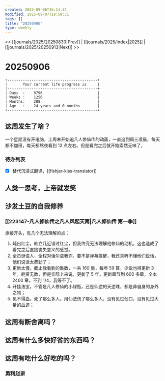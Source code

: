 ```yaml
---
created: 2025-09-06T16:14:34
modified: 2025-09-07T19:58:31
tags: []
title: "20250906"
type: weekly
---
```


<< [[journals/2025/20250830|Prev]] | [[journals/2025/index|2025]] | [[journals/2025/20250913|Next]] >>

# 20250906

```shell
+-----------------------------------------+
|       Your current life progress is     |
|-----------------------------------------+
| Days  :    8796                         |
| Weeks :    1256                         |
| Months:    288                          |
| Age   :    24 years and 0 months        |
+-----------------------------------------+
```

## 这周发生了啥？

一个星期没有开电脑，上周末开始追凡人修仙传的动画，一直追到周三凌晨，每天都不加班，每天都熬夜看到 12 点左右。但是看完之后就开始索然无味了。

### 待办列表

- [x] 替代沉浸式翻译，[[fishjar-kiss-translator]]

## 人类一思考，上帝就发笑

## 沙发土豆的自我修养

### [[223147-凡人修仙传之凡人风起天南|凡人修仙传 第一季]]

承接开头，有几个无法理解的点：

1. 炖出红尘，韩立几近错过红尘，但我终究无法理解他修仙的动机，这也造成了看完之后直接丧失意义的感觉。
2. 全员谜语人，全程对话尔虞我诈，要不是弹幕提醒，我还真听不懂他们说话，他们说话太费劲了；
3. 更新太慢，截止我看到的集数，一共 160 集，每年 59 算，少说也得更新 3 年，耗资无数，但是实际上来说，更新了 5 年，更新章节到 600 多章，全本 2400 章，不到 1/4，我等不了。
4. 开挂法宝，不管是凡人修仙的小绿瓶，还是仙逆的天逆珠，都是非自身的身外之物；
5. 见不得血，死了那么多人，用仙法伤了哪么多人，没有见过创口，没有见过大量的血迹；

## 这周有断舍离吗？

## 这周有什么多快好省的东西吗？

## 这周有吃什么好吃的吗？

### 勇利赵家
